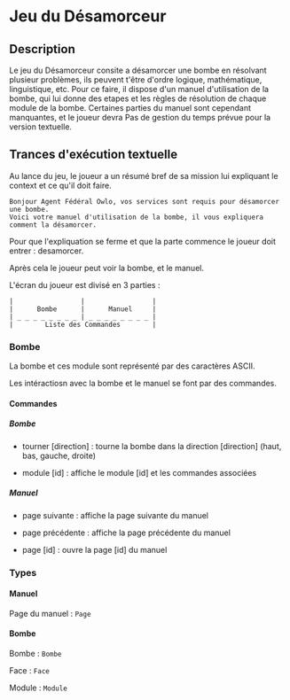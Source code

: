 <!-- a envoyer a tekwa.tedjini@univ-lille.fr -->

# Jeu du Désamorceur

## Description

Le jeu du Désamorceur consite a désamorcer une bombe en résolvant plusieur problèmes, ils peuvent t'être d'ordre logique, mathématique, linguistique, etc.
Pour ce faire, il dispose d'un manuel d'utilisation de la bombe, qui lui donne des etapes et les règles de résolution de chaque module de la bombe.
Certaines parties du manuel sont cependant manquantes, et le joueur devra
Pas de gestion du temps prévue pour la version textuelle.

## Trances d'exécution textuelle

Au lance du jeu, le joueur a un résumé bref de sa mission lui expliquant le context et ce qu'il doit faire.

```text
Bonjour Agent Fédéral Owlo, vos services sont requis pour désamorcer une bombe.
Voici votre manuel d'utilisation de la bombe, il vous expliquera comment la désamorcer.
```

Pour que l'expliquation se ferme et que la parte commence le joueur doit entrer : desamorcer.

Après cela le joueur peut voir la bombe, et le manuel.

L'écran du joueur est divisé en 3 parties :

```text
|                 |                 |
|      Bombe      |      Manuel     |
| _ _ _ _ _ _ _ _ | _ _ _ _ _ _ _ _ |
|        Liste des Commandes        |
```

### Bombe

La bombe et ces module sont représenté par des caractères ASCII.

Les intéractiosn avec la bombe et le manuel se font par des commandes.

#### Commandes

##### Bombe

- tourner [direction] : tourne la bombe dans la direction [direction] (haut, bas, gauche, droite)

- module [id] : affiche le module [id] et les commandes associées

##### Manuel

- page suivante : affiche la page suivante du manuel

- page précédente : affiche la page précédente du manuel

- page [id] : ouvre la page [id] du manuel

### Types

#### Manuel

Page du manuel : `Page`

#### Bombe

Bombe : `Bombe`

Face : `Face`

Module : `Module`